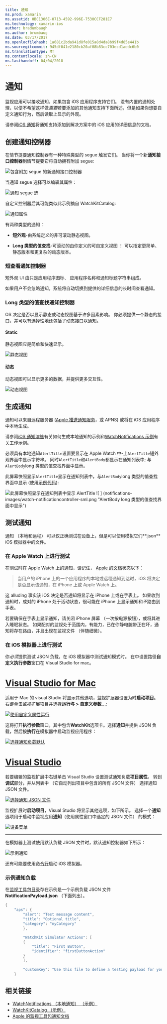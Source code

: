 ```yaml
---
title: 通知
ms.prod: xamarin
ms.assetid: 0BC1306E-0713-4592-996E-7530CCF281E7
ms.technology: xamarin-ios
author: bradumbaugh
ms.author: brumbaug
ms.date: 03/17/2017
ms.openlocfilehash: 1a681c2bda941d8fe015a8d4da8b99f4d85e441b
ms.sourcegitcommit: 945df041e2180cb20af08b83cc703ecd1aedc6b0
ms.translationtype: MT
ms.contentlocale: zh-CN
ms.lasthandoff: 04/04/2018
---
```

# <a name="notifications"></a>通知

监视应用可以接收通知，如果包含 iOS 应用程序支持它们。 没有内置的通知处理，以便不希望这样做*需要*若要添加的其他通知支持下面所述，但是如果你想要自定义通知行为，然后读取上显示的外观。

请参阅[iOS 通知](~/ios/platform/user-notifications/deprecated/index.md)将通知支持添加到解决方案中的 iOS 应用的详细信息的文档。

## <a name="creating-notification-controllers"></a>创建通知控制器

在情节提要通知控制器有一种特殊类型的 segue 触发它们。 当你将一个新**通知接口控制器**到情节提要它将自动拥有附加 segue:

![](notifications-images/notification-storyboard1.png "包含附加 segue 的新通知接口控制器")

当通知 segue 选择可以编辑其属性：

![](notifications-images/notification-storyboard2.png "通知 segue 选")

自定义控制器后其可能类似此示例摘自 WatchKitCatalog:

![](notifications-images/notifications-segue.png "通知属性")


有两种类型的通知：

- **短外观**-由系统定义的非可滚动静态视图。

- **Long 类型的值查找**-可滚动的由你定义的可自定义视图 ！ 可以指定更简单、 静态版本和更复杂的动态版本。

### <a name="short-look-notification-controller"></a>短查看通知控制器

短外观 UI 由只是应用程序图标、 应用程序名称和通知标题字符串组成。

如果用户不会忽略通知，系统将自动切换到提供的详细信息的长时间查看通知。


### <a name="long-look-notification-controller"></a>Long 类型的值查找通知控制器

OS 决定是否以显示静态或动态视图基于许多因素影响。 你必须提供一个静态的接口，并可以有选择性地还包括了动态接口以通知。

#### <a name="static"></a>Static

静态视图应是简单和快速显示。

![](notifications-images/notification-static.png "静态视图")

#### <a name="dynamic"></a>动态

动态视图可以显示更多的数据，并提供更多交互性。

![](notifications-images/notification-dynamic.png "动态视图")


## <a name="generating-notifications"></a>生成通知

通知可以来自远程服务器 ([Apple 推送通知服务](https://developer.apple.com/library/ios/documentation/NetworkingInternet/Conceptual/RemoteNotificationsPG/Chapters/ApplePushService.html)，或 APNS) 或将在 iOS 应用程序中本地生成。

请参阅[iOS 通知演练](~/ios/platform/user-notifications/deprecated/local-notifications-in-ios-walkthrough.md)有关如何生成本地通知的示例和[WatchNotifications 示例](https://developer.xamarin.com/samples/monotouch/WatchKit/WatchNotifications/)有关工作示例。

必须具有本地通知`AlertTitle`设置要显示在 Apple Watch 中-上`AlertTitle`短外观界面中显示字符串。 同时`AlertTitle`和`AlertBody`都显示在通知列表中; 与`AlertBody`long 类型的值查找界面中显示。

此屏幕快照显示`AlertTitle`显示在通知列表中，与`AlertBody`long 类型的值查找界面中显示 (使用[示例代码](https://developer.xamarin.com/samples/monotouch/WatchKit/WatchNotifications/)):

![](notifications-images/watch-notificationslist-sml.png "此屏幕快照显示在通知列表中显示 AlertTitle") ![ ] (notifications-images/watch-notificationcontroller-sml.png "AlertBody long 类型的值查找界面中显示")

## <a name="testing-notifications"></a>测试通知

通知 （本地和远程） 可以仅正确测试在设备上，但是可以使用模拟它们**.json** iOS 模拟器中的文件。

### <a name="testing-on-apple-watch"></a>在 Apple Watch 上进行测试

在测试时在 Apple Watch 上的通知，请记住， [Apple 的文档](https://developer.apple.com/library/ios/documentation/General/Conceptual/WatchKitProgrammingGuide/BasicSupport.html)状态以下：

> 当用户的 iPhone 上的一个应用程序的本地或远程通知到达时，iOS 将决定是否显示该通知，在 iPhone 上或 Apple Watch 上。

这 alluding 事实该 iOS 决定是否通知将显示在 iPhone 上或在手表上。 如果收到通知时，成对的 iPhone 处于活动状态，很可能在 iPhone 上显示通知和*不*路由到手表。

若要确保在手表上显示通知，请关闭 iPhone 屏幕 （一次按电源按钮），或将其进入睡眠状态。 如果配对的监视处于范围内，有能力，已在你静电腕带正在坏，通知将存在路由，并且出现在监视文件 （伴随细微）。

### <a name="testing-on-the-ios-simulator"></a>在 iOS 模拟器上进行测试

你*必须*提供测试 JSON 负载，在 iOS 模拟器中测试通知模式时。 在中设置路径**自定义执行参数**窗口在 Visual Studio for mac。

# <a name="visual-studio-for-mactabvsmac"></a>[Visual Studio for Mac](#tab/vsmac)

适用于 Mac 的 visual Studio 将显示其他选项，监视扩展器设置为时**启动项目**。
右键单击监视扩展项目并选择**运行与 > 自定义参数...**:
    
[![](notifications-images/runwith-customparams-sml.png "使用自定义属性运行")](notifications-images/runwith-customparams.png#lightbox)
    
这将打开**执行参数**窗口，其中包含**WatchKit**选项卡。选择**通知**并提供 JSON 负载，然后按**执行**在模拟器中启动监视应用程序：
    
[![](notifications-images/runwith-execargs-sml.png "选择通知负载默认")](notifications-images/runwith-execargs.png#lightbox)

# <a name="visual-studiotabvswin"></a>[Visual Studio](#tab/vswin)

若要编辑的监视扩展中右键单击 Visual Studio 设置测试通知负载**项目属性**。 转到**调试**部分，并从列表中 （它自动列出项目中包含的所有 JSON 文件） 选择通知 JSON 文件。
    
[![](notifications-images/runwith-execargs-sml-vs.png "选择通知 JSON 文件")](notifications-images/runwith-execargs-vs.png#lightbox)

监视扩展时**启动项目**，Visual Studio 将显示其他选项，如下所示。 选择一个**通知**选项用于启动中监视应用**通知**（使用属性窗口中选定的 JSON 文件） 的模式：
    
![](notifications-images/runwith-vs.png "设备菜单")

-----

在模拟器上测试使用默认负载 JSON 文件时，默认通知控制器如下所示：

![](notifications-images/notification-debug-sml.png "示例通知")

还有可能要使用[命令行](~/ios/watchos/troubleshooting.md#command_line)启动 iOS 模拟器。

### <a name="example-notification-payload"></a>示例通知负载

在[监视工具包目录](https://developer.xamarin.com/samples/monotouch/WatchKit/WatchKitCatalog/)存在示例是一个示例负载 JSON 文件**NotificationPayload.json** （下面列出）。

```csharp
{
    "aps": {
        "alert": "Test message content",
        "title": "Optional title",
        "category": "myCategory"
        },

        "WatchKit Simulator Actions": [
        {
            "title": "First Button",
            "identifier": "firstButtonAction"
        }
        ],

        "customKey": "Use this file to define a testing payload for your notifications. The aps dictionary specifies the category, alert text and title. The WatchKit Simulator Actions array can provide info for one or more action buttons in addition to the standard Dismiss button. Any other top level keys are custom payload. If you have multiple such JSON files in your project, you'll be able to choose between them in when selecting to debug the notification interface of your Watch App."
    }
```



## <a name="related-links"></a>相关链接

- [WatchNotifications （本地通知） （示例）](https://developer.xamarin.com/samples/monotouch/WatchKit/WatchNotifications/)
- [WatchKitCatalog （示例）](https://developer.xamarin.com/samples/monotouch/WatchKit/WatchKitCatalog/)
- [Apple 的监视工具包通知文档](https://developer.apple.com/library/ios/documentation/General/Conceptual/WatchKitProgrammingGuide/BasicSupport.html)
